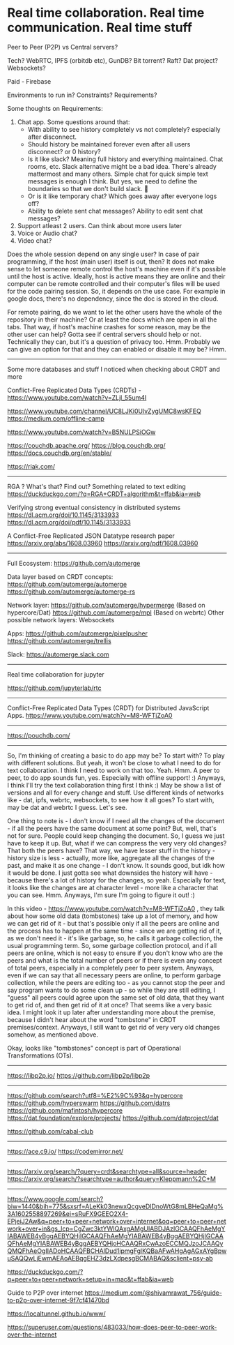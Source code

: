 # Real time collaboration. Real time communication. Real time stuff

Peer to Peer (P2P) vs Central servers?

Tech? WebRTC, IPFS (orbitdb etc), GunDB?
Bit torrent? Raft? Dat project?
Websockets?

Paid - Firebase

Environments to run in? Constraints? Requirements?

Some thoughts on Requirements:
1. Chat app. Some questions around that:
    - With ability to see history completely vs not completely? especially after disconnect.
    - Should history be maintained forever even after all users disconnect? or 0 history?
    - Is it like slack? Meaning full history and everything maintained. Chat rooms, etc.
    Slack alternative might be a bad idea. There's already mattermost and many others.
    Simple chat for quick simple text messages is enough I think. But yes, we need to
    define the boundaries so that we don't build slack. 🤣
    - Or is it like temporary chat? Which goes away after everyone logs off?
    - Ability to delete sent chat messages? Ability to edit sent chat messages?
2. Support atleast 2 users. Can think about more users later
3. Voice or Audio chat?
4. Video chat?

Does the whole session depend on any single user?
In case of pair programming, if the host (main user) itself is out, then?
It does not make sense to let someone remote control the host's machine even if
it's possible until the host is active. Ideally, host is active means they are
online and their computer can be remote controlled and their computer's files
will be used for the code pairing session. So, it depends on the use case.
For example in google docs, there's no dependency, since the doc is stored in
the cloud.

For remote pairing, do we want to let the other users have the whole of the
repository in their machine? Or at least the docs which are open in all the
tabs. That way, if host's machine crashes for some reason, may be the other
user can help? Gotta see if central servers should help or not. Technically they
can, but it's a question of privacy too. Hmm. Probably we can give an option for
that and they can enabled or disable it may be? Hmm.

---

Some more databases and stuff I noticed when checking about CRDT and more


Conflict-Free Replicated Data Types (CRDTs) - https://www.youtube.com/watch?v=ZLjl_55um4I

https://www.youtube.com/channel/UC8LJKi0UlvZygUMC8wsKFEQ
https://medium.com/offline-camp

https://www.youtube.com/watch?v=B5NULPSiOGw

https://couchdb.apache.org/
https://blog.couchdb.org/
https://docs.couchdb.org/en/stable/

https://riak.com/

---

RGA ? What's that? Find out? Something related to text editing
https://duckduckgo.com/?q=RGA+CRDT+algorithm&t=ffab&ia=web

Verifying strong eventual consistency in distributed systems
https://dl.acm.org/doi/10.1145/3133933
https://dl.acm.org/doi/pdf/10.1145/3133933

A Conflict-Free Replicated JSON Datatype research paper
https://arxiv.org/abs/1608.03960
https://arxiv.org/pdf/1608.03960


---

Full Ecosystem:
https://github.com/automerge

Data layer based on CRDT concepts:
https://github.com/automerge/automerge
https://github.com/automerge/automerge-rs

Network layer:
https://github.com/automerge/hypermerge (Based on hypercore/Dat)
https://github.com/automerge/mpl (Based on webrtc)
Other possible network layers: Websockets

Apps:
https://github.com/automerge/pixelpusher
https://github.com/automerge/trellis

Slack: https://automerge.slack.com

---

Real time collaboration for jupyter

https://github.com/jupyterlab/rtc

---

Conflict-Free Replicated Data Types (CRDT) for Distributed JavaScript Apps.
https://www.youtube.com/watch?v=M8-WFTjZoA0

---

https://pouchdb.com/

---

So, I'm thinking of creating a basic to do app may be? To start with?
To play with different solutions. But yeah, it won't be close to what I need
to do for text collaboration. I think I need to work on that too. Yeah.
Hmm. A peer to peer, to do app sounds fun, yes. Especially with offline support!
:) Anyways, I think I'll try the text collaboration thing first I think :)
May be show a list of versions and all for every change and stuff.
Use different kinds of networks like - dat, ipfs, webrtc, websockets, to see
how it all goes? To start with, may be dat and webrtc I guess. Let's see.

One thing to note is - I don't know if I need all the changes of the document -
if all the peers have the same document at some point? But, well, that's not
for sure. People could keep changing the document. So, I guess we just have to
keep it up. But, what if we can compress the very very old changes? That both
the peers have? That way, we have lesser stuff in the history - history size
is less - actually, more like, aggregate all the changes of the past, and make
it as one change - I don't know. It sounds good, but idk how it would be done.
I just gotta see what downsides the history will have - because there's a lot
of history for the changes, so yeah. Especially for text, it looks like the
changes are at character level - more like a character that you can see. Hmm.
Anyways, I'm sure I'm going to figure it out! :) 

In this video - https://www.youtube.com/watch?v=M8-WFTjZoA0 , they talk about
how some old data (tombstones) take up a lot of memory, and how we can get rid
of it - but that's possible only if all the peers are online and the process
has to happen at the same time - since we are getting rid of it, as we don't
need it - it's like garbage, so, he calls it garbage collection, the usual
programming term. So, some garbage collection protocol, and if all peers are
online, which is not easy to ensure if you don't know who are the peers and what
is the total number of peers or if there is even any concept of total peers,
especially in a completely peer to peer system. Anyways, even if we can say
that all necessary peers are online, to perform garbage collection, while the
peers are editing too - as you cannot stop the peer and say program wants to
do some clean up - so while they are still editing, I "guess" all peers could
agree upon the same set of old data, that they want to get rid of, and then
get rid of it at once? That seems like a very basic idea. I might look it up
later after understanding more about the premise, because I didn't hear about
the word "tombstone" in CRDT premises/context. Anyways, I still want to get
rid of very very old changes somehow, as mentioned above. 

Okay, looks like "tombstones" concept is part of Operational Transformations (OTs).

---

https://libp2p.io/
https://github.com/libp2p/libp2p

---

https://github.com/search?utf8=%E2%9C%93&q=hypercore
https://github.com/hyperswarm
https://github.com/datrs
https://github.com/mafintosh/hypercore
https://dat.foundation/explore/projects/
https://github.com/datproject/dat

https://github.com/cabal-club

---
https://ace.c9.io/
https://codemirror.net/

---

https://arxiv.org/search/?query=crdt&searchtype=all&source=header
https://arxiv.org/search/?searchtype=author&query=Kleppmann%2C+M

---

https://www.google.com/search?biw=1440&bih=775&sxsrf=ALeKk03newxQcgveDIDnoWtG8mLBHeQaMg%3A1602558897269&ei=sRuFX9GEEO2X4-EPjeiJ2Aw&q=peer+to+peer+network+over+internet&oq=peer+to+peer+network+over+in&gs_lcp=CgZwc3ktYWIQAxgAMgUIABDJAzIGCAAQFhAeMgYIABAWEB4yBggAEBYQHjIGCAAQFhAeMgYIABAWEB4yBggAEBYQHjIGCAAQFhAeMgYIABAWEB4yBggAEBYQHjoHCAAQRxCwAzoECCMQJzoJCAAQyQMQFhAeOgIIADoHCAAQFBCHAlDud1ipmgFglKQBaAFwAHgAgAGxAYgBpwuSAQQwLjEwmAEAoAEBqgEHZ3dzLXdpesgBCMABAQ&sclient=psy-ab

https://duckduckgo.com/?q=peer+to+peer+network+setup+in+mac&t=ffab&ia=web

Guide to P2P over internet
https://medium.com/@shivamrawat_756/guide-to-p2p-over-internet-9f7cf41470bd

https://localtunnel.github.io/www/

https://superuser.com/questions/483033/how-does-peer-to-peer-work-over-the-internet
